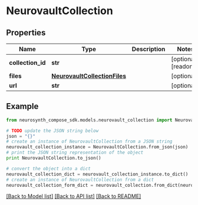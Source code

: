 # NeurovaultCollection


## Properties
Name | Type | Description | Notes
------------ | ------------- | ------------- | -------------
**collection_id** | **str** |  | [optional] [readonly] 
**files** | [**NeurovaultCollectionFiles**](NeurovaultCollectionFiles.md) |  | [optional] 
**url** | **str** |  | [optional] 

## Example

```python
from neurosynth_compose_sdk.models.neurovault_collection import NeurovaultCollection

# TODO update the JSON string below
json = "{}"
# create an instance of NeurovaultCollection from a JSON string
neurovault_collection_instance = NeurovaultCollection.from_json(json)
# print the JSON string representation of the object
print NeurovaultCollection.to_json()

# convert the object into a dict
neurovault_collection_dict = neurovault_collection_instance.to_dict()
# create an instance of NeurovaultCollection from a dict
neurovault_collection_form_dict = neurovault_collection.from_dict(neurovault_collection_dict)
```
[[Back to Model list]](../README.md#documentation-for-models) [[Back to API list]](../README.md#documentation-for-api-endpoints) [[Back to README]](../README.md)


